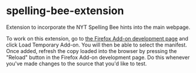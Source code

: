 # spelling-bee-extension
Extension to incorporate the NYT Spelling Bee hints into the main webpage.

To work on this extension, go to [the Firefox Add-on development page](about:debugging#/runtime/this-firefox) and click Load Temporary Add-on. You will then be able to select the manifest. Once added, refresh the copy loaded into the browser by pressing the "Reload" button in the Firefox Add-on development page. Do this whenever you've made changes to the source that you'd like to test.
